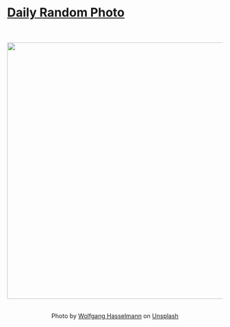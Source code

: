 # [Daily Random Photo](https://www.dailyrandomphoto.com/)

<div align="center">
  <br>
  <br>
  <a href="https://www.dailyrandomphoto.com/p/2024/2024-10-24/"><img src="https://images.unsplash.com/photo-1726931467680-713bb3f432f5?crop=entropy&cs=tinysrgb&fit=max&fm=jpg&ixid=M3w3NzUwOHwwfDF8cmFuZG9tfHx8fHx8fHx8MTcyOTczMDM3NXw&ixlib=rb-4.0.3&q=80&w=1080" width="600px"></a>
  <br>
  <br>
  <p class="has-text-grey">Photo by <a href="https://unsplash.com/@wolfgang_hasselmann?utm_source=Daily%20Random%20Photo&amp;utm_medium=referral" target="_blank" rel="noopener noreferrer">Wolfgang Hasselmann</a> on <a href="https://unsplash.com/photos/a-plane-flying-over-a-mountain-range-at-sunset-SNq1uzva1yI?utm_source=Daily%20Random%20Photo&amp;utm_medium=referral" target="_blank" rel="noopener noreferrer">Unsplash</a></p>
</div>
